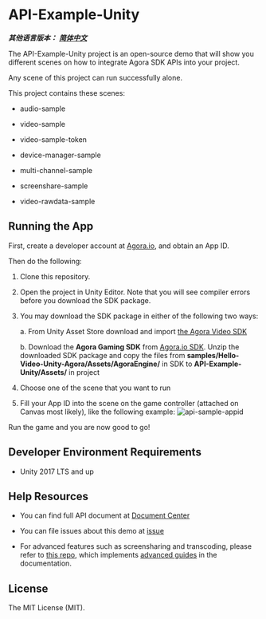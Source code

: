 # API-Example-Unity

*__其他语言版本：__  [__简体中文__](README.zh.md)*

The API-Example-Unity project is an open-source demo that will show you different scenes on how to integrate Agora SDK APIs into your project.

Any scene of this project can run successfully alone.

This project contains these scenes:
- audio-sample

- video-sample

- video-sample-token

- device-manager-sample

- multi-channel-sample

- screenshare-sample

- video-rawdata-sample
  

## Running the App

First, create a developer account at [Agora.io](https://dashboard.agora.io/signin/), and obtain an App ID.

Then do the following:

1. Clone this repository.

2. Open the project in Unity Editor. Note that you will see compiler errors before you download the SDK package.

3. You may download the SDK package in either of the following two ways:

  

    a. From Unity Asset Store download and import [the Agora Video SDK](https://assetstore.unity.com/packages/tools/video/agora-video-chat-sdk-for-unity-134502)

    b. Download the ******Agora Gaming SDK****** from [Agora.io SDK](https://docs.agora.io/cn/Agora%20Platform/downloads). Unzip the downloaded SDK package and copy the files from ******samples/Hello-Video-Unity-Agora/Assets/AgoraEngine/****** in SDK to ******API-Example-Unity/Assets/****** in project

4.  Choose one of the scene that you want to run

5.  Fill your App ID into the scene on the game controller (attached on Canvas most likely), like the following example:
  ![api-sample-appid](https://user-images.githubusercontent.com/1261195/89360166-652da380-d67c-11ea-9e67-1e02bbe94fc5.png)
  
Run the game and you are now good to go!

## Developer Environment Requirements

* Unity 2017 LTS and up

## Help Resources

- You can find full API document at [Document Center]([https://docs.agora.io/en/Video/API%20Reference/unity/index.html](https://docs.agora.io/en/Video/API%20Reference/unity/index.html))

- You can file issues about this demo at [issue](https://github.com/AgoraIO/Voice-Call-for-Mobile-Gaming/issues)

- For advanced features such as screensharing and transcoding, please refer to [this repo](https://bit.ly/2RRP5tK), which implements [advanced guides](https://docs.agora.io/en/Interactive%20Broadcast/media_relay_unity?platform=Unity) in the documentation.

## License
The MIT License (MIT).
